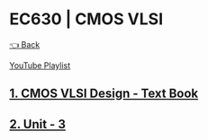# EC630 | CMOS VLSI

[👈 Back](./../)

<div>
<a class="white" href="https://www.youtube.com/playlist?list=PLFkKAMLbnTTs4V-p9oXGGB7MxtJcPu4X_"><p><span class="bg"></span><span class="base"></span><span class="text">YouTube Playlist</span></p></a>
</div>


## [1. CMOS VLSI Design - Text Book](./CMOS%20VLSI%20design.pdf)

## [2. Unit - 3](./Unit%203%20-%20Part%201.pdf)



<script src="https://code.jquery.com/jquery-3.6.0.slim.min.js" integrity="sha256-u7e5khyithlIdTpu22PHhENmPcRdFiHRjhAuHcs05RI=" crossorigin="anonymous"></script>
<script>
$(".btn")[0].innerHTML = "Home";
$(".btn")[0].href = "./../../../EC6XX/";
</script>
